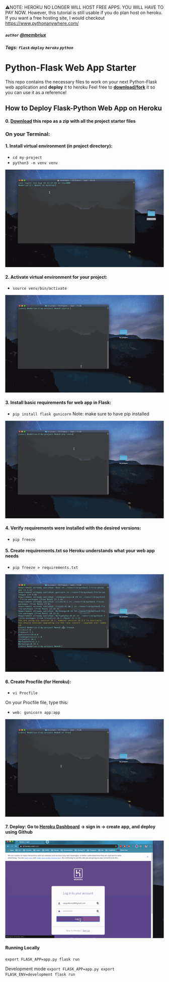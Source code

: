⚠️NOTE: HEROKU NO LONGER WILL HOST FREE APPS. YOU WILL HAVE TO PAY NOW. 
However, this tutorial is still usable if you do plan host on heroku.
If you want a free hosting site, I would checkout https://www.pythonanywhere.com/

##### `author` [@membriux](https://github.com/membriux)
##### Tags: `flask` `deploy` `heroku` `python`

# Python-Flask Web App Starter
This repo contains the necessary files to work on your next Python-Flask web application and **deploy** it to heroku
Feel free to **[download/fork](/heroku-webapp-starter.zip)** it so you can use it as a reference!

## How to Deploy Flask-Python Web App on Heroku

#### 0. [Download](https://github.com/membriux/heroku-python-webapp-starter/blob/master/heroku-webapp-starter.zip?raw=true) this repo as a zip with all the project starter files

### On your Terminal:

#### 1. Install virtual environment (in project directory):
- `cd my-project`
- `python3 -m venv venv`

![Install venv](gifs/walkthrough1.gif)


#### 2. Activate virtual environment for your project:
- `source venv/bin/activate`

![Activate venv](gifs/walkthrough2.gif)


#### 3. Install basic requirements for web app in Flask:
 - `pip install flask gunicorn`
 Note: make sure to have pip installed

![Install requirements](gifs/walkthrough3.gif)


#### 4. Verify requirements were installed with the desired versions:
- `pip freeze`

#### 5. Create requirements.txt so Heroku understands what your web app needs
- `pip freeze > requirements.txt`

![Create requirements.txt](gifs/walkthrough4.gif)


#### 6. Create Procfile (for Heroku):
- `vi Procfile`

On your Procfile file, type this:
- `web: gunicorn app:app`

![Create Procfile](gifs/walkthrough5.gif)


#### 7. Deploy: Go to [Heroku Dashboard](http://heroku.com) -> sign in -> create app, and deploy using Github


![Deploy to Heroku](gifs/walkthrough6.gif)


#### Running Locally

`export FLASK_APP=app.py
flask run
`

Development mode
`export FLASK_APP=app.py
export FLASK_ENV=development
flask run
`
